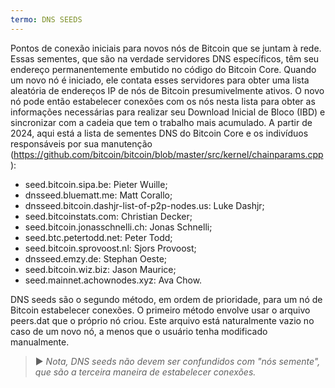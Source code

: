 ```yaml
---
termo: DNS SEEDS
---
```


Pontos de conexão iniciais para novos nós de Bitcoin que se juntam à rede. Essas sementes, que são na verdade servidores DNS específicos, têm seu endereço permanentemente embutido no código do Bitcoin Core. Quando um novo nó é iniciado, ele contata esses servidores para obter uma lista aleatória de endereços IP de nós de Bitcoin presumivelmente ativos. O novo nó pode então estabelecer conexões com os nós nesta lista para obter as informações necessárias para realizar seu Download Inicial de Bloco (IBD) e sincronizar com a cadeia que tem o trabalho mais acumulado. A partir de 2024, aqui está a lista de sementes DNS do Bitcoin Core e os indivíduos responsáveis por sua manutenção (https://github.com/bitcoin/bitcoin/blob/master/src/kernel/chainparams.cpp):
* seed.bitcoin.sipa.be: Pieter Wuille;
* dnsseed.bluematt.me: Matt Corallo;
* dnsseed.bitcoin.dashjr-list-of-p2p-nodes.us: Luke Dashjr;
* seed.bitcoinstats.com: Christian Decker;
* seed.bitcoin.jonasschnelli.ch: Jonas Schnelli;
* seed.btc.petertodd.net: Peter Todd;
* seed.bitcoin.sprovoost.nl: Sjors Provoost;
* dnsseed.emzy.de: Stephan Oeste;
* seed.bitcoin.wiz.biz: Jason Maurice;
* seed.mainnet.achownodes.xyz: Ava Chow.

DNS seeds são o segundo método, em ordem de prioridade, para um nó de Bitcoin estabelecer conexões. O primeiro método envolve usar o arquivo peers.dat que o próprio nó criou. Este arquivo está naturalmente vazio no caso de um novo nó, a menos que o usuário tenha modificado manualmente.

> ► *Nota, DNS seeds não devem ser confundidos com "nós semente", que são a terceira maneira de estabelecer conexões.*